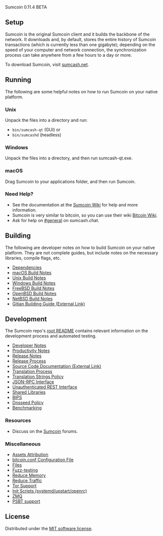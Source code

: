 Sumcoin 0.11.4 BETA

Setup
---------------------
Sumcoin is the original Sumcoin client and it builds the backbone of the network. It downloads and, by default, stores the entire history of Sumcoin transactions (which is currently less than one gigabyte); depending on the speed of your computer and network connection, the synchronization process can take anywhere from a few hours to a day or more.

To download Sumcoin, visit [sumcash.net](https://sumcash.net/download).

Running
---------------------
The following are some helpful notes on how to run Sumcoin on your native platform.

### Unix

Unpack the files into a directory and run:

- `bin/sumcash-qt` (GUI) or
- `bin/sumcashd` (headless)

### Windows

Unpack the files into a directory, and then run sumcash-qt.exe.

### macOS

Drag Sumcoin to your applications folder, and then run Sumcoin.

### Need Help?

* See the documentation at the [Sumcoin Wiki](https://docs.sumcash.net/)
for help and more information.
* Sumcoin is very similar to bitcoin, so you can use their wiki [Bitcoin Wiki](https://en.bitcoin.it/wiki/Main_Page).
* Ask for help on [#general](https://sumcash.chat/) on sumcash.chat.

Building
---------------------
The following are developer notes on how to build Sumcoin on your native platform. They are not complete guides, but include notes on the necessary libraries, compile flags, etc.

- [Dependencies](dependencies.md)
- [macOS Build Notes](build-osx.md)
- [Unix Build Notes](build-unix.md)
- [Windows Build Notes](build-windows.md)
- [FreeBSD Build Notes](build-freebsd.md)
- [OpenBSD Build Notes](build-openbsd.md)
- [NetBSD Build Notes](build-netbsd.md)
- [Gitian Building Guide (External Link)](https://github.com/bitcoin-core/docs/blob/master/gitian-building.md)

Development
---------------------
The Sumcoin repo's [root README](/README.md) contains relevant information on the development process and automated testing.

- [Developer Notes](developer-notes.md)
- [Productivity Notes](productivity.md)
- [Release Notes](release-notes.md)
- [Release Process](release-process.md)
- [Source Code Documentation (External Link)](none-yet)
- [Translation Process](translation_process.md)
- [Translation Strings Policy](translation_strings_policy.md)
- [JSON-RPC Interface](JSON-RPC-interface.md)
- [Unauthenticated REST Interface](REST-interface.md)
- [Shared Libraries](shared-libraries.md)
- [BIPS](bips.md)
- [Dnsseed Policy](dnsseed-policy.md)
- [Benchmarking](benchmarking.md)

### Resources
* Discuss on the [Sumcoin](https://talk.sumcash.net/) forums.

### Miscellaneous
- [Assets Attribution](assets-attribution.md)
- [bitcoin.conf Configuration File](bitcoin-conf.md)
- [Files](files.md)
- [Fuzz-testing](fuzzing.md)
- [Reduce Memory](reduce-memory.md)
- [Reduce Traffic](reduce-traffic.md)
- [Tor Support](tor.md)
- [Init Scripts (systemd/upstart/openrc)](init.md)
- [ZMQ](zmq.md)
- [PSBT support](psbt.md)

License
---------------------
Distributed under the [MIT software license](/COPYING).
